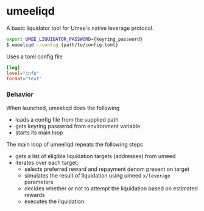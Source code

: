 # umeeliqd

A basic liquidator tool for Umee's native leverage protocol.

```sh
export UMEE_LIQUIDATOR_PASSWORD={keyring_password}
$ umeeliqd --config {path/to/config.toml}
```

Uses a toml config file

```toml
[log]
level="info"
format="text"
```

### Behavior

When launched, umeeliqd does the following
- loads a config file from the supplied path
- gets keyring passwrod from environment variable
- starts its main loop

The main loop of umeeliqd repeats the following steps
- gets a list of eligible liquidation targets (addresses) from umeed
- iterates over each target:
  - selects preferred reward and repayment denom present on target
  - simulates the result of liquidation using umeed `x/leverage` parameters
  - decides whether or not to attempt the liquidation based on estimated rewards
  - executes the liquidation